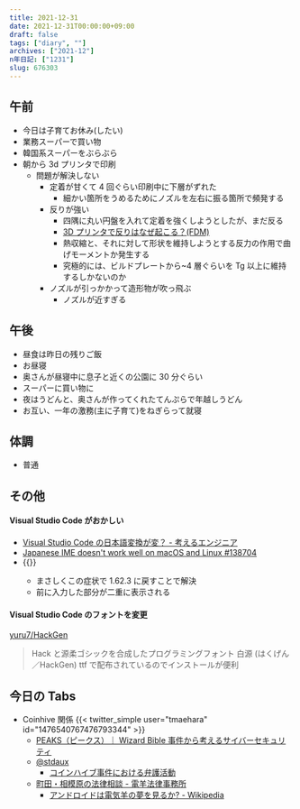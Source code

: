 ```yaml
---
title: 2021-12-31
date: 2021-12-31T00:00:00+09:00
draft: false
tags: ["diary", ""]
archives: ["2021-12"]
n年日記: ["1231"]
slug: 676303
---
```


## 午前

- 今日は子育てお休み(したい)
- 業務スーパーで買い物
- 韓国系スーパーをぶらぶら
- 朝から 3d プリンタで印刷
  - 問題が解決しない
    - 定着が甘くて 4 回ぐらい印刷中に下層がずれた
      - 細かい箇所をうめるためにノズルを左右に振る箇所で頻発する
    - 反りが強い
      - 四隅に丸い円盤を入れて定着を強くしようとしたが、まだ反る
      - [3D プリンタで反りはなぜ起こる？(FDM)](https://nature3d.net/explanation/fdm_warping.html)
      - 熱収縮と、それに対して形状を維持しようとする反力の作用で曲げモーメントか発生する
      - 究極的には、ビルドプレートから~4 層ぐらいを Tg 以上に維持するしかないのか
    - ノズルが引っかかって造形物が吹っ飛ぶ
      - ノズルが近すぎる

## 午後

- 昼食は昨日の残りご飯
- お昼寝
- 奥さんが昼寝中に息子と近くの公園に 30 分ぐらい
- スーパーに買い物に
- 夜はうどんと、奥さんが作ってくれたてんぷらで年越しうどん
- お互い、一年の激務(主に子育て)をねぎらって就寝

## 体調

- 普通

## その他

#### Visual Studio Code がおかしい

- [Visual Studio Code の日本語変換が変？ - 考えるエンジニア](https://takacity.blog.fc2.com/blog-entry-391.html)
- [Japanese IME doesn't work well on macOS and Linux #138704](https://github.com/microsoft/vscode/issues/138704)
- {{<flickr href= "193320954@N03/51789976603/in/dateposted/" thumbnail= "31337/51789976603_8456919cb0_z.jpg" title="入力がへん" width="640" height="230">}}
  - まさしくこの症状で 1.62.3 に戻すことで解決
  - 前に入力した部分が二重に表示される

#### Visual Studio Code のフォントを変更

[yuru7/HackGen](https://github.com/yuru7/HackGen)

> Hack と源柔ゴシックを合成したプログラミングフォント 白源 (はくげん／HackGen)
> ttf で配布されているのでインストールが便利

## 今日の Tabs

- Coinhive 関係
  {{< twitter_simple user="tmaehara" id="1476540767476793344" >}}
  - [PEAKS（ピークス）｜ Wizard Bible 事件から考えるサイバーセキュリティ](https://peaks.cc/books/wizard_bible_security)
  - [@stdaux](https://twitter.com/stdaux)
    - [コインハイブ事件における弁護活動](https://docs.google.com/document/d/1d67ACvHNmhd-HY6osPFE82AMCQ2RqjpeZ-5Au_mHUhE)
  - [町田・相模原の法律相談 - 電羊法律事務所](https://elsh.jp/)
    - [アンドロイドは電気羊の夢を見るか? - Wikipedia](https://ja.wikipedia.org/wiki/%E3%82%A2%E3%83%B3%E3%83%89%E3%83%AD%E3%82%A4%E3%83%89%E3%81%AF%E9%9B%BB%E6%B0%97%E7%BE%8A%E3%81%AE%E5%A4%A2%E3%82%92%E8%A6%8B%E3%82%8B%E3%81%8B%3F)
